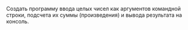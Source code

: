 Создать программу ввода целых чисел как аргументов командной строки, подсчета их суммы (произведения) и вывода результата на консоль.